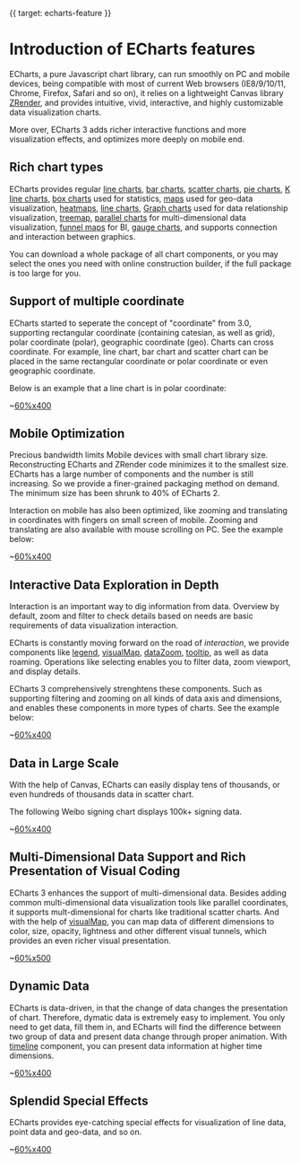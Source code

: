 {{ target: echarts-feature }}
# Introduction of ECharts features

ECharts, a pure Javascript chart library, can run smoothly on PC and mobile devices, being compatible with most of current Web browsers (IE8/9/10/11, Chrome, Firefox, Safari and so on), it relies on a lightweight Canvas library [ZRender](https://github.com/ecomfe/zrender), and provides intuitive, vivid, interactive, and highly customizable data visualization charts.

More over, ECharts 3 adds richer interactive functions and more visualization effects, and optimizes more deeply on mobile end.

## Rich chart types

ECharts provides regular [line charts](option.html#series-line), [bar charts](option.html#series-line), [scatter charts](option.html#series-scatter), [pie charts](option.html#series-pie), [K line charts](option.html#series-candlestick), [box charts](option.html#series-boxplot) used for statistics, [maps](option.html#series-map) used for geo-data visualization, [heatmaps](option.html#series-heatmap), [line charts](option.html#series-lines), [Graph charts](option.html#series-graph) used for data relationship visualization, [treemap](option.html#series-treemap), [parallel charts](option.html#series-parallel) for multi-dimensional data visualization, [funnel maps](option.html#series-funnel) for BI, [gauge charts](option.html#series-gauge), and supports connection and interaction between graphics.

You can download a whole package of all chart components, or you may select the ones you need with online construction builder, if the full package is too large for you.

## Support of multiple coordinate

ECharts started to seperate the concept of "coordinate" from 3.0, supporting rectangular coordinate (containing catesian, as well as grid), polar coordinate (polar), geographic coordinate (geo). Charts can cross coordinate. For example, line chart, bar chart and scatter chart can be placed in the same rectangular coordinate or polar  coordinate or even geographic coordinate.

Below is an example that a line chart is in polar coordinate:

~[60%x400](${galleryViewPath}line-polar2&reset=1&edit=1)
<!--
Below is an example that a scatter chart is in geographic coordinate:

~[60%x400](${galleryViewPath}scatter-map&reset=1&edit=1) -->


## Mobile Optimization

Precious bandwidth limits Mobile devices with small chart library size. Reconstructing ECharts and ZRender code minimizes it to the smallest size. ECharts has a large number of components and the number is still increasing. So we provide a finer-grained packaging method on demand. The minimum size has been shrunk to 40% of ECharts 2.

Interaction on mobile has also been optimized, like zooming and translating in coordinates with fingers on small screen of mobile. Zooming and translating are also available with mouse scrolling on PC. See the example below:


~[60%x400](${galleryViewPath}area-simple&reset=1&edit=1)

## Interactive Data Exploration in Depth

Interaction is an important way to dig information from data. Overview by default, zoom and filter to check details based on needs are basic requirements of data visualization interaction.

ECharts is constantly moving forward on the road of *interaction*, we provide components like [legend](option.html#legend), [visualMap](option.html#visualMap), [dataZoom](option.html#dataZoom), [tooltip](option.html#tooltip), as well as data roaming. Operations like selecting enables you to filter data, zoom viewport, and display details.

ECharts 3 comprehensively strenghtens these components. Such as supporting filtering and zooming on all kinds of data axis and dimensions, and enables these components in more types of charts. See the example below:

~[60%x400](${galleryViewPath}mix-zoom-on-value&reset=1&edit=1)

## Data in Large Scale

With the help of Canvas, ECharts can easily display tens of thousands, or even hundreds of thousands data in scatter chart.

The following Weibo signing chart displays 100k+ signing data.

~[60%x400](${galleryViewPath}scatter-weibo&reset=1&edit=1)

## Multi-Dimensional Data Support and Rich Presentation of Visual Coding

ECharts 3 enhances the support of multi-dimensional data. Besides adding common multi-dimensional data visualization tools like parallel coordinates, it supports mult-dimensional for charts like traditional scatter charts. And with the help of [visualMap](option.html#visualMap), you can map data of different dimensions to color, size, opacity, lightness and other different visual tunnels, which provides an even richer visual presentation.

~[60%x500](${galleryViewPath}scatter-aqi-color&reset=1&edit=1)

## Dynamic Data

ECharts is data-driven, in that the change of data changes the presentation of chart. Therefore, dymatic data is extremely easy to implement. You only need to get data, fill them in, and ECharts will find the difference between two group of data and present data change through proper animation. With [timeline](option.html#timeline) component, you can present data information at higher time dimensions.

~[60%x400](${galleryViewPath}scatter-life-expectancy-timeline&reset=1&edit=1)

## Splendid Special Effects

ECharts provides eye-catching special effects for visualization of line data, point data and geo-data, and so on.

<!-- ~[60%x400](${galleryViewPath}geo-lines&reset=1&edit=1) -->
~[60%x400](${galleryViewPath}lines-bmap-effect&reset=1&edit=1)
